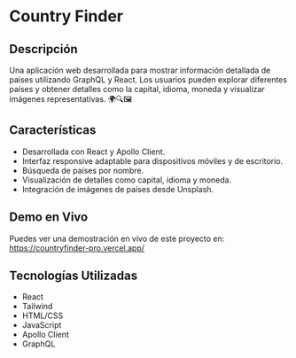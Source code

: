 # Country Finder

## Descripción
Una aplicación web desarrollada para mostrar información detallada de países utilizando GraphQL y React. Los usuarios pueden explorar diferentes países y obtener detalles como la capital, idioma, moneda y visualizar imágenes representativas. 🌍🔍🖼️

## Características
- Desarrollada con React y Apollo Client.
- Interfaz responsive adaptable para dispositivos móviles y de escritorio.
- Búsqueda de países por nombre.
- Visualización de detalles como capital, idioma y moneda.
- Integración de imágenes de países desde Unsplash.

## Demo en Vivo
Puedes ver una demostración en vivo de este proyecto en:
https://countryfinder-pro.vercel.app/

## Tecnologías Utilizadas
- React
- Tailwind
- HTML/CSS
- JavaScript
- Apollo Client
- GraphQL
